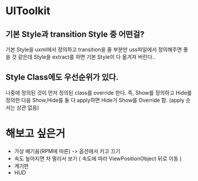 # UIToolkit

## 기본 Style과 transition Style 중 어떤걸?
기본 Style을 uxml에서 정의하고 transition을 줄 부분만 uss파일에서 정의해주면 좋을 것 같은데 Style을 extract를 하면 기본 Style이 다 옮겨져 버린다..

## Style Class에도 우선순위가 있다.
나중에 정의된 것이 먼저 정의된 class를 override 한다.
즉, Show를 정의하고 Hide를 정의한 다음
Show,Hide를 둘 다 apply하면 Hide가 Show를 Override 함.
(apply 순서는 상관 없음)

# 해보고 싶은거
- 가상 배기음(RPM에 따른) -> 옵션에서 키고 끄기
- 속도 높아지면 차 멀리서 보기 ( 속도에 따라 ViewPositionObject 뒤로 이동 )
- 계기판
- HUD